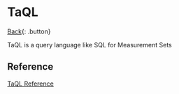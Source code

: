 # TaQL

[Back](./astronomy.md){: .button}

TaQL is a query language like SQL for Measurement Sets

## Reference

[TaQL Reference](https://casacore.github.io/casacore-notes/199.html)


